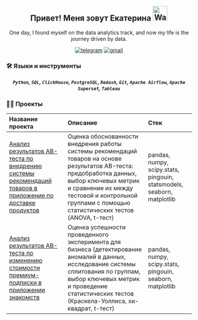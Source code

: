 <h2 align="center">
    Привет! Меня зовут Екатерина
    <img src="https://raw.githubusercontent.com/nixin72/nixin72/master/wave.gif" 
         alt="Waving hand animated gif"
         height="40"
         width="40" />
</h2>

<p align="center">
    One day, I found myself on the data analytics track, and now my life is the journey driven by data.
</p>

<p align="center">
    <a href="https://t.me/Kateri_Che">
        <img src="https://camo.githubusercontent.com/8f41682a178e57a174d0c6042e9cdb842c6329b24c34b2bf4206c25e933073a9/68747470733a2f2f696d672e736869656c64732e696f2f62616467652f54656c656772616d2d3243413545303f7374796c653d666f722d7468652d6261646765266c6f676f3d74656c656772616d266c6f676f436f6c6f723d7768697465" alt="telegram" /></a>
    <a href="https://mail.google.com/mail/u/0/?fs=1&tf=cm&source=mailto&to=kateriche1510@gmail.com">
        <img src="https://camo.githubusercontent.com/316d8f7c978293bb876edbbf72de1cc0a0d18b70d4ba287d4597ee085eda0b61/68747470733a2f2f696d672e736869656c64732e696f2f62616467652f476d61696c2d7265643f6c6f676f3d676d61696c266c6f676f436f6c6f723d7768697465267374796c653d666f722d7468652d6261646765" alt="gmail" /></a>
</p>

### :hammer_and_wrench: Языки и инструменты

<h5 align="center"> 
    <code>Python</code>, 
    <code>SQL</code>, 
    <code>ClickHouse</code>, 
    <code>PostgreSQL</code>, 
    <code>Redash</code>, 
    <code>Git</code>, 
    <code>Apache Airflow</code>, 
    <code>Apache Superset</code>, 
    <code>Tableau</code>
</h5>

### :woman_technologist: Проекты

| Название проекта     | Описание  | Стек
:------------------|:-------------|:------
|[Анализ результатов AB-теста по внедрению системы рекомендаций товаров в приложение по доставке продуктов](https://github.com/Kateri-Che/ab-test-delivery-app)|Оценка обоснованности внедрения работы системы рекомендаций товаров на основе результатов AB-теста: предобработка данных, выбор ключевых метрик и сравнение их между тестовой и контрольной группами с помощью статистических тестов (ANOVA, t-тест)|pandas, numpy, scipy.stats, pingouin, statsmodels, seaborn, matplotlib|
|[Анализ результатов AB-теста по изменению стоимости премиум-подписки в приложении знакомств](https://github.com/Kateri-Che/ab-test-dating-app)|Оценка успешности проведенного эксперимента для бизнеса (детектирование аномалий в данных, исследование системы сплитования по группам, выбор ключевых метрик и проведение статистических тестов (Краскела-Уоллиса, хи-квадрат, t-тест)|pandas, numpy, scipy.stats, pingouin, seaborn, matplotlib|
